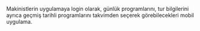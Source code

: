 Makinistlerin uygulamaya login olarak, 
günlük programlarını, tur bilgilerini ayrıca 
geçmiş tarihli programlarını takvimden seçerek görebilecekleri mobil uygulama.
